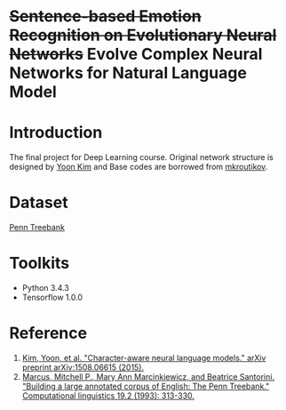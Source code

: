 ~~Sentence-based Emotion Recognition on Evolutionary Neural Networks~~
Evolve Complex Neural Networks for Natural Language Model
=====
# Introduction
The final project for Deep Learning course.
Original network structure is designed by [Yoon Kim](https://github.com/yoonkim/lstm-char-cnn) and Base codes are borrowed from [mkroutikov](https://github.com/mkroutikov/tf-lstm-char-cnn).

# Dataset
[Penn Treebank](https://catalog.ldc.upenn.edu/ldc99t42)

# Toolkits
* Python 3.4.3
* Tensorflow 1.0.0

# Reference
1. [Kim, Yoon, et al. "Character-aware neural language models." arXiv preprint arXiv:1508.06615 (2015).](https://arxiv.org/abs/1508.06615)
2. [Marcus, Mitchell P., Mary Ann Marcinkiewicz, and Beatrice Santorini. "Building a large annotated corpus of English: The Penn Treebank." Computational linguistics 19.2 (1993): 313-330.](http://dl.acm.org/citation.cfm?id=972475)
